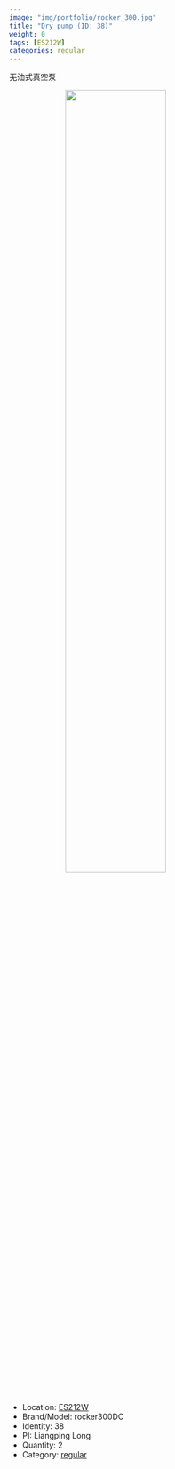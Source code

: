```yaml
---
image: "img/portfolio/rocker_300.jpg"
title: "Dry pump (ID: 38)"
weight: 0
tags: [ES212W]
categories: regular
---
```


无油式真空泵

<!--more-->

<img src="../../img/portfolio/rocker_300.jpg" width="60%" style="display: block; margin: auto;">

- Location: [ES212W](../../tags/es212w)
- Brand/Model: rocker300DC
- Identity: 38
- PI: Liangping Long
- Quantity: 2
- Category: [regular](../../categories/regular)






